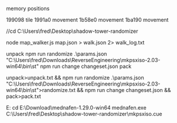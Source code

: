 
memory positions

199098 tile
1991a0 movement
1b58e0 movement
1ba190 movement

//cd C:\Users\fred\Desktop\shadow-tower-randomizer

node map_walker.js map.json > walk.json 2> walk_log.txt

unpack
npm run randomize .\params.json "C:\Users\fred\Downloads\ReverseEngineering\mkpsxiso-2.03-win64\bin\st"
npm run change changeset.json
pack

unpack>unpack.txt && npm run randomize .\params.json "C:\Users\fred\Downloads\ReverseEngineering\mkpsxiso-2.03-win64\bin\st">randomize.txt && npm run change changeset.json && pack>pack.txt

E:
cd E:\Download\mednafen-1.29.0-win64
mednafen.exe C:\Users\fred\Desktop\shadow-tower-randomizer\mkpsxiso.cue
